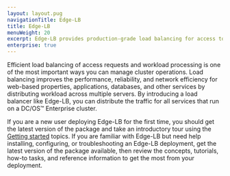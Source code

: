 ```yaml
---
layout: layout.pug
navigationTitle: Edge-LB
title: Edge-LB
menuWeight: 20
excerpt: Edge-LB provides production-grade load balancing for access to all services that run on DC/OS Enterprise clusters
enterprise: true
---
```


Efficient load balancing of access requests and workload processing is one of the most important ways you can manage cluster operations. Load balancing improves the performance, reliability, and network efficiency for web-based properties, applications, databases, and other services by distributing workload across multiple servers. By introducing a load balancer like Edge-LB, you can distribute the traffic for all services that run on a DC/OS&trade; Enterprise cluster.

If you are a new user deploying Edge-LB for the first time, you should get the latest version of the package and take an introductory tour using the [Getting started](/services/edge-lb/1.5/getting-started/) topics. If you are familiar with Edge-LB but need help installing, configuring, or troubleshooting an Edge-LB deployment, get the latest version of the package available, then review the concepts, tutorials, how-to tasks, and reference information to get the most from your deployment.
